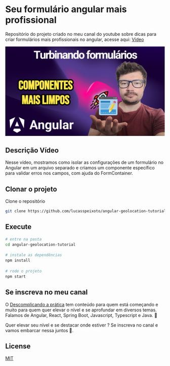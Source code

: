 # Seu formulário angular mais profissional

Repositório do projeto criado no meu canal do youtube sobre dicas para criar formulários mais profissionais no angular, acesse aqui: [Vídeo](https://youtu.be/-E-0Gv0yNwY)

![Capa](public/thumb.png "Capa")

## Descrição Vídeo

Nesse vídeo, mostramos como isolar as configurações de um formulário no Angular em um arquivo separado e criamos um componente específico para validar erros nos campos, com ajuda do FormContainer.

## Clonar o projeto

Clone o repositório

```bash
git clone https://github.com/lucasspeixoto/angular-geolocation-tutorial.git
```

## Execute

```bash
# entre na pasta
cd angular-geolocation-tutorial

# instale as dependências
npm install

# rode o projeto
npm start
```

## Se inscreva no meu canal

O [Descomplicando a prática](https://www.youtube.com/channel/UC6LY6Xw5ff_KaHwjHWRA9oA?sub_confirmation=1) tem conteúdo para quem está começando e muito para quem quer elevar o nível e se aprofundar em diversos temas. Falamos de Angular, React, Spring Boot, Javascript, Typescript e Java. 🎯

Quer elevar seu nível e se destacar onde estiver ? Se inscreva no canal e vamos embarcar nessa juntos 🚀.

## License

[MIT](https://choosealicense.com/licenses/mit/)
